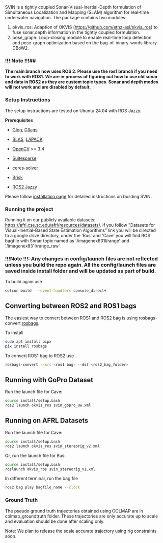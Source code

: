 SVIN is a tightly coupled Sonar-Visual-Inertial-Depth formulation of Simultaneous Localization and Mapping (SLAM) algorithm for real-time underwater navigation. The package contains two modules:

1. okvis_ros: Adaption of OKVIS (<https://github.com/ethz-asl/okvis_ros>) to fuse sonar,depth information in the tightly coupled formulation. 
2. pose_graph:  Loop-closing module to enable real-time loop detection and pose-graph optimization based on the bag-of-binary-words library DBoW2.


### !!! Note !!!##

**The main branch now uses ROS 2. Please use the ros1 branch if you need to work with ROS1. We are in process of figuring out how to use old sonar and data in ROS2 as they are custom topic types. Sonar and depth modes will not work and are disabled by default.**

### Setup Instructions ###

The setup instructions are tested on Ubuntu 24.04 with ROS Jazzy. 

**Prerequisites**

- [Glog](http://rpg.ifi.uzh.ch/docs/glog.html), [Gflags](https://gflags.github.io/gflags/)

- [BLAS](https://www.netlib.org/blas/), [LAPACK](https://www.netlib.org/lapack/)
- [OpenCV](https://github.com/opencv/opencv) >= 3.4
- [Suitesparse](https://people.engr.tamu.edu/davis/suitesparse.html)
- [ceres-solver](https://github.com/ceres-solver/ceres-solver/tree/master)
- [Brisk](https://ieeexplore.ieee.org/document/6126542)
- [ROS2 Jazzy](https://docs.ros.org/en/jazzy/index.html) 

Please follow [installation page](install.md) for detailed instructions on building SVIN.

### Running the project ###

Running it on our publicly available datasets: <https://afrl.cse.sc.edu/afrl/resources/datasets/>. If you follow "Datasets for Visual-Inertial-Based State Estimation Algorithms" link you will be directed to a google drive directory,  under the 'Bus' and 'Cave' you will find ROS bagfile with Sonar topic named as '/imagenex831l/range' and  '/imagenex831l/range_raw'.

### !!!Note !!!: Any changes in config/launch files are not reflected unless you build the repo again. All the config/launch files are saved inside install folder and will be updated as part of build. ###

To build again use
```bash
colcon build  --event-handlers console_direct+
```

## Converting between ROS2 and ROS1 bags
The easiest way to convert between ROS1 and ROS2 bag is using rosbags-convert [rosbags](https://gitlab.com/ternaris/rosbags).

To install
```bash
sudo apt install pipx
pix install rosbags
```

To convert ROS1 bag to ROS2 use
```bash
rosbags-convert --src <ros1 bag> --dst <ros2_bag_folder>
```

## Running with GoPro Dataset ## 
Run the launch file for Cave:

```bash
source install/setup.bash
ros2 launch okvis_ros svin_gopro_uw.xml
```

## Running on AFRL Datasets ##
Run the launch file for Cave:

```bash
source install/setup.bash
ros2 launch okvis_ros svin_stereorig_v2.xml
```
Or, run the launch file for Bus:
```bash
source install/setup.bash
roslaunch okvis_ros svin_stereorig_v1.xml
```


In different terminal, run the bag file
```bash
ros2 bag play bagfile_name --clock
```

### Ground Truth ###
The pseudo ground truth trajectories obtained using COLMAP are in colmap_groundtruth folder. These trajectories are only accurate up to scale and evaluation should be done after scaling only.

Note: We plan to release the scale accurate trajectory using rig constraints soon.
